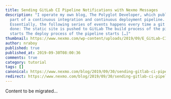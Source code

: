 ```yaml
---
title: Sending GitLab CI Pipeline Notifications with Nexmo Messages
description: "I operate my own blog, The Polyglot Developer, which publishes as
  part of a continuous integration and continuous deployment pipeline.
  Essentially, the following series of events happens every time a git push is
  done: The static site is pushed to GitLab The build process of the pipeline
  starts The deploy process of the pipeline starts […]"
thumbnail: https://www.nexmo.com/wp-content/uploads/2019/09/E_GitLab-CI-Pipeline_1200x600.jpg
author: nraboy
published: true
published_at: 2019-09-30T08:00:36
comments: true
category: tutorial
tags: []
canonical: https://www.nexmo.com/blog/2019/09/30/sending-gitlab-ci-pipeline-notifications-with-nexmo-messages-dr
redirect: https://www.nexmo.com/blog/2019/09/30/sending-gitlab-ci-pipeline-notifications-with-nexmo-messages-dr
---
```

Content to be migrated...
